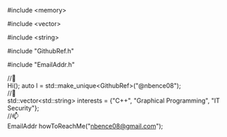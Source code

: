 #include \<memory>
  
#include \<vector>
  
#include \<string>
  
#include "GithubRef.h"

#include "EmailAddr.h"

//👋    
Hi(); auto I = std::make_unique\<GithubRef\>("@nbence08");  
//👀    
std::vector\<std::string\> interests = {"C++", "Graphical Programming", "IT Security"};   
//📫    
EmailAddr howToReachMe("nbence08@gmail.com");
